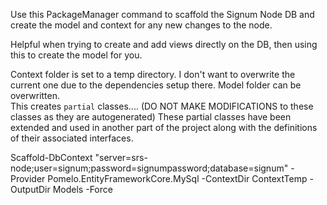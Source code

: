﻿Use this PackageManager command to scaffold the Signum Node DB 
and create the model and context for any new changes to the node.

Helpful when trying to create and add views directly on the DB, then using this to create the model for you.

Context folder is set to a temp directory.  I don't want to overwrite the current one due to the dependencies setup there.
Model folder can be overwritten.  
This creates `partial` classes.... (DO NOT MAKE MODIFICATIONS to these classes as they are autogenerated)
These partial classes have been extended and used in another part of the project along with the definitions of their associated interfaces.

Scaffold-DbContext "server=srs-node;user=signum;password=signumpassword;database=signum" -Provider Pomelo.EntityFrameworkCore.MySql -ContextDir ContextTemp -OutputDir Models -Force
